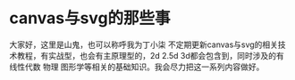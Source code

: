 # canvas与svg的那些事
大家好，这里是山鬼，也可以称呼我为丁小柒
不定期更新canvas与svg的相关技术教程，有实战型，也会有主原理型的，2d 2.5d 3d都会包含到，同时涉及的有  线性代数  物理  图形学等相关的基础知识。我会尽力把这一系列内容做好。
